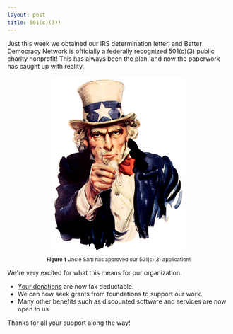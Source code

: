 ```yaml
---
layout: post
title: 501(c)(3)!
---
```


Just this week we obtained our IRS determination letter, and Better Democracy Network is officially a federally recognized 501(c)(3) public charity nonprofit!
This has always been the plan, and now the paperwork has caught up with reality.

<center>
<img src='https://raw.githubusercontent.com/better-dem/better-dem.github.io/master/images/uncle_sam_thumbs_up.png' width='300px'><br>
<small><b>Figure 1</b> Uncle Sam has approved our 501(c)(3) application!</small></center>

We're very excited for what this means for our organization.
<ul>
<li><a href='https://www.demportal.org/donate/'>Your donations</a> are now tax deductable.</li>
<li>We can now seek grants from foundations to support our work.</li>
<li>Many other benefits such as discounted software and services are now open to us.</li>
</ul>

Thanks for all your support along the way!
